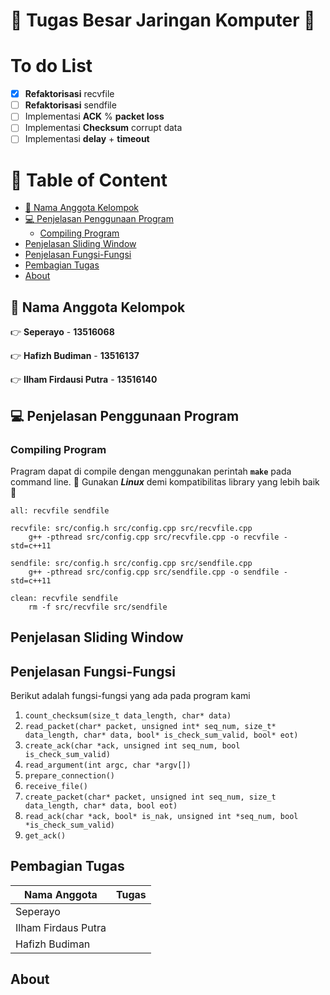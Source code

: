 # :school: Tugas Besar Jaringan Komputer :school:  <!-- omit in toc -->

# To do List <!-- omit in toc -->
- [x] **Refaktorisasi** recvfile
- [ ] **Refaktorisasi** sendfile
- [ ] Implementasi **ACK** % **packet loss**
- [ ] Implementasi **Checksum** corrupt data
- [ ] Implementasi **delay** + **timeout**

# :maple_leaf: Table of Content  <!-- omit in toc -->
- [:busts_in_silhouette: Nama Anggota Kelompok](#busts_in_silhouette-nama-anggota-kelompok)
- [:computer: Penjelasan Penggunaan Program](#computer-penjelasan-penggunaan-program)
	- [Compiling Program](#compiling-program)
- [Penjelasan Sliding Window](#penjelasan-sliding-window)
- [Penjelasan Fungsi-Fungsi](#penjelasan-fungsi-fungsi)
- [Pembagian Tugas](#pembagian-tugas)
- [About](#about)

## :busts_in_silhouette: Nama Anggota Kelompok
:point_right: **Seperayo** -  **13516068**

:point_right: **Hafizh Budiman** - **13516137**

:point_right: **Ilham Firdausi Putra** - **13516140**

## :computer: Penjelasan Penggunaan Program
### Compiling Program
Pragram dapat di compile dengan menggunakan perintah **`make`** pada command line. :ledger: Gunakan ***Linux*** demi kompatibilitas library yang lebih baik :ledger:

```
all: recvfile sendfile

recvfile: src/config.h src/config.cpp src/recvfile.cpp
	g++ -pthread src/config.cpp src/recvfile.cpp -o recvfile -std=c++11 

sendfile: src/config.h src/config.cpp src/sendfile.cpp
	g++ -pthread src/config.cpp src/sendfile.cpp -o sendfile -std=c++11 

clean: recvfile sendfile
	rm -f src/recvfile src/sendfile
```

## Penjelasan Sliding Window
## Penjelasan Fungsi-Fungsi
Berikut adalah fungsi-fungsi yang ada pada program kami
1. `count_checksum(size_t data_length, char* data)`
2. `read_packet(char* packet, unsigned int* seq_num, size_t* data_length, char* data, bool* is_check_sum_valid, bool* eot)`
3. `create_ack(char *ack, unsigned int seq_num, bool is_check_sum_valid)`
4. `read_argument(int argc, char *argv[])`
5. `prepare_connection()`
6. `receive_file()`
7. `create_packet(char* packet, unsigned int seq_num, size_t data_length, char* data, bool eot)`
8. `read_ack(char *ack, bool* is_nak, unsigned int *seq_num, bool *is_check_sum_valid)`
9. `get_ack()`

## Pembagian Tugas
| Nama Anggota        | Tugas |
| ------------------- | ----- |
| Seperayo            |       |
| Ilham Firdaus Putra |       |
| Hafizh Budiman      |       |

## About